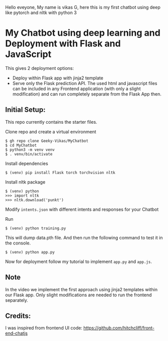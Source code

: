 Hello eveyone, My name is vikas G, here this is my first chatbot using deep like pytorch and nltk with python 3

# My Chatbot using deep learning and Deployment with Flask and JavaScript

This gives 2 deployment options:
- Deploy within Flask app with jinja2 template
- Serve only the Flask prediction API. The used html and javascript files can be included in any Frontend application (with only a slight modification) and can run completely separate from the Flask App then.

## Initial Setup:
This repo currently contains the starter files.

Clone repo and create a virtual environment
```
$ gh repo clone Geeky-Vikas/MyChatbot
$ cd MyChatbot
$ python3 -m venv venv
$ . venv/bin/activate
```
Install dependencies
```
$ (venv) pip install Flask torch torchvision nltk
```
Install nltk package
```
$ (venv) python
>>> import nltk
>>> nltk.download('punkt')
```
Modify `intents.json` with different intents and responses for your Chatbot

Run
```
$ (venv) python training.py
```
This will dump data.pth file. And then run
the following command to test it in the console.
```
$ (venv) python app.py
```

Now for deployment follow my tutorial to implement `app.py` and `app.js`.


## Note
In the video we implement the first approach using jinja2 templates within our Flask app. Only slight modifications are needed to run the frontend separately.

## Credits:
I  was inspired from frontend UI code:
https://github.com/hitchcliff/front-end-chatjs
